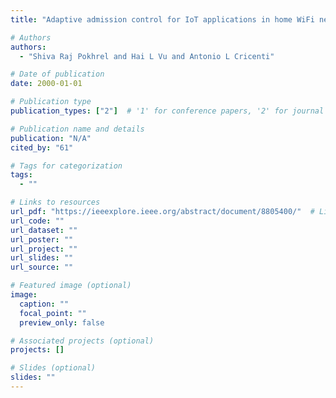 ```yaml
---
title: "Adaptive admission control for IoT applications in home WiFi networks"

# Authors
authors:
  - "Shiva Raj Pokhrel and Hai L Vu and Antonio L Cricenti"

# Date of publication
date: 2000-01-01

# Publication type
publication_types: ["2"]  # '1' for conference papers, '2' for journal articles, '3' for preprints

# Publication name and details
publication: "N/A"
cited_by: "61"

# Tags for categorization
tags:
  - ""

# Links to resources
url_pdf: "https://ieeexplore.ieee.org/abstract/document/8805400/"  # Link to the resource
url_code: ""
url_dataset: ""
url_poster: ""
url_project: ""
url_slides: ""
url_source: ""

# Featured image (optional)
image:
  caption: ""
  focal_point: ""
  preview_only: false

# Associated projects (optional)
projects: []

# Slides (optional)
slides: ""
---
```


